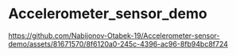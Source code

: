 # Accelerometer_sensor_demo



https://github.com/Nabijonov-Otabek-19/Accelerometer-sensor-demo/assets/81671570/8f6120a0-245c-4396-ac96-8fb94bc8f724

